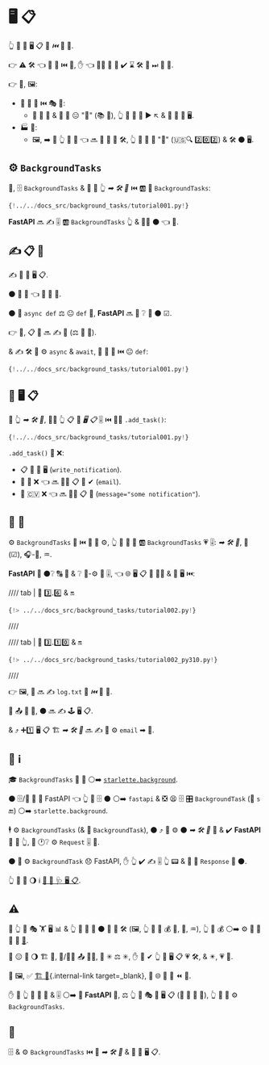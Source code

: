 # 🖥 📋

👆 💪 🔬 🖥 📋 🏃 *⏮️* 🛬 📨.

👉 ⚠ 🛠️ 👈 💪 🔨 ⏮️ 📨, ✋️ 👈 👩‍💻 🚫 🤙 ✔️ ⌛ 🛠️ 🏁 ⏭ 📨 📨.

👉 🔌, 🖼:

* 📧 📨 📨 ⏮️ 🎭 🎯:
    * 🔗 📧 💽 &amp; 📨 📧 😑 "🐌" (📚 🥈), 👆 💪 📨 📨 ▶️️ ↖️ &amp; 📨 📧 📨 🖥.
* 🏭 💽:
    * 🖼, ➡️ 💬 👆 📨 📁 👈 🔜 🚶 🔘 🐌 🛠️, 👆 💪 📨 📨 "🚫" (🇺🇸🔍 2️⃣0️⃣2️⃣) &amp; 🛠️ ⚫️ 🖥.

## ⚙️ `BackgroundTasks`

🥇, 🗄 `BackgroundTasks` &amp; 🔬 🔢 👆 *➡ 🛠️ 🔢* ⏮️ 🆎 📄 `BackgroundTasks`:

```Python hl_lines="1  13"
{!../../docs_src/background_tasks/tutorial001.py!}
```

**FastAPI** 🔜 ✍ 🎚 🆎 `BackgroundTasks` 👆 &amp; 🚶‍♀️ ⚫️ 👈 🔢.

## ✍ 📋 🔢

✍ 🔢 🏃 🖥 📋.

⚫️ 🐩 🔢 👈 💪 📨 🔢.

⚫️ 💪 `async def` ⚖️ 😐 `def` 🔢, **FastAPI** 🔜 💭 ❔ 🍵 ⚫️ ☑.

👉 💼, 📋 🔢 🔜 ✍ 📁 (⚖ 📨 📧).

&amp; ✍ 🛠️ 🚫 ⚙️ `async` &amp; `await`, 👥 🔬 🔢 ⏮️ 😐 `def`:

```Python hl_lines="6-9"
{!../../docs_src/background_tasks/tutorial001.py!}
```

## 🚮 🖥 📋

🔘 👆 *➡ 🛠️ 🔢*, 🚶‍♀️ 👆 📋 🔢 *🖥 📋* 🎚 ⏮️ 👩‍🔬 `.add_task()`:

```Python hl_lines="14"
{!../../docs_src/background_tasks/tutorial001.py!}
```

`.add_task()` 📨 ❌:

* 📋 🔢 🏃 🖥 (`write_notification`).
* 🙆 🔁 ❌ 👈 🔜 🚶‍♀️ 📋 🔢 ✔ (`email`).
* 🙆 🇨🇻 ❌ 👈 🔜 🚶‍♀️ 📋 🔢 (`message="some notification"`).

## 🔗 💉

⚙️ `BackgroundTasks` 👷 ⏮️ 🔗 💉 ⚙️, 👆 💪 📣 🔢 🆎 `BackgroundTasks` 💗 🎚: *➡ 🛠️ 🔢*, 🔗 (☑), 🎧-🔗, ♒️.

**FastAPI** 💭 ⚫️❔ 🔠 💼 &amp; ❔ 🏤-⚙️ 🎏 🎚, 👈 🌐 🖥 📋 🔗 👯‍♂️ &amp; 🏃 🖥 ⏮️:

//// tab | 🐍 3️⃣.6️⃣ &amp; 🔛

```Python hl_lines="13  15  22  25"
{!> ../../docs_src/background_tasks/tutorial002.py!}
```

////

//// tab | 🐍 3️⃣.1️⃣0️⃣ &amp; 🔛

```Python hl_lines="11  13  20  23"
{!> ../../docs_src/background_tasks/tutorial002_py310.py!}
```

////

👉 🖼, 📧 🔜 ✍ `log.txt` 📁 *⏮️* 📨 📨.

🚥 📤 🔢 📨, ⚫️ 🔜 ✍ 🕹 🖥 📋.

&amp; ⤴️ ➕1️⃣ 🖥 📋 🏗 *➡ 🛠️ 🔢* 🔜 ✍ 📧 ⚙️ `email` ➡ 🔢.

## 📡 ℹ

🎓 `BackgroundTasks` 👟 🔗 ⚪️➡️ <a href="https://www.starlette.io/background/" class="external-link" target="_blank">`starlette.background`</a>.

⚫️ 🗄/🔌 🔗 🔘 FastAPI 👈 👆 💪 🗄 ⚫️ ⚪️➡️ `fastapi` &amp; ❎ 😫 🗄 🎛 `BackgroundTask` (🍵 `s` 🔚) ⚪️➡️ `starlette.background`.

🕴 ⚙️ `BackgroundTasks` (&amp; 🚫 `BackgroundTask`), ⚫️ ⤴️ 💪 ⚙️ ⚫️ *➡ 🛠️ 🔢* 🔢 &amp; ✔️ **FastAPI** 🍵 🎂 👆, 💖 🕐❔ ⚙️ `Request` 🎚 🔗.

⚫️ 💪 ⚙️ `BackgroundTask` 😞 FastAPI, ✋️ 👆 ✔️ ✍ 🎚 👆 📟 &amp; 📨 💃 `Response` 🔌 ⚫️.

👆 💪 👀 🌖 ℹ <a href="https://www.starlette.io/background/" class="external-link" target="_blank">💃 🛂 🩺 🖥 📋</a>.

## ⚠

🚥 👆 💪 🎭 🏋️ 🖥 📊 &amp; 👆 🚫 🎯 💪 ⚫️ 🏃 🎏 🛠️ (🖼, 👆 🚫 💪 💰 💾, 🔢, ♒️), 👆 💪 💰 ⚪️➡️ ⚙️ 🎏 🦏 🧰 💖 <a href="https://docs.celeryq.dev" class="external-link" target="_blank">🥒</a>.

👫 😑 🚚 🌖 🏗 📳, 📧/👨‍🏭 📤 👨‍💼, 💖 ✳ ⚖️ ✳, ✋️ 👫 ✔ 👆 🏃 🖥 📋 💗 🛠️, &amp; ✴️, 💗 💽.

👀 🖼, ✅ [🏗 🚂](../project-generation.md){.internal-link target=_blank}, 👫 🌐 🔌 🥒 ⏪ 📶.

✋️ 🚥 👆 💪 🔐 🔢 &amp; 🎚 ⚪️➡️ 🎏 **FastAPI** 📱, ⚖️ 👆 💪 🎭 🤪 🖥 📋 (💖 📨 📧 📨), 👆 💪 🎯 ⚙️ `BackgroundTasks`.

## 🌃

🗄 &amp; ⚙️ `BackgroundTasks` ⏮️ 🔢 *➡ 🛠️ 🔢* &amp; 🔗 🚮 🖥 📋.
